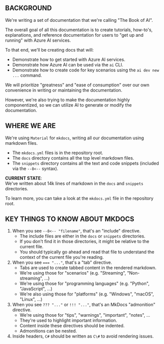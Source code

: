 ## BACKGROUND

We're writing a set of documentation that we're calling "The Book of AI".  

The overall goal of all this documentation is to create tutorials, how-to's, explanations, and reference documentation for users to "get up and running" with Azure AI services.

To that end, we'll be creating docs that will:
* Demonstrate how to get started with Azure AI services.  
* Demonstrate how Azure AI can be used via the `ai` CLI.  
* Demonstrate how to create code for key scenarios using the `ai dev new ...` command.  

We will prioritize "greatness" and "ease of consumption" over our own convenience in writing or maintaining the documentation.

However, we're also trying to make the documentation highly componentized, so we can utilize AI to generate or modify the documentation.

## WHERE WE ARE

We're using `Material` for `mkdocs`, writing all our documentation using markdown files.  
- The `mkdocs.yml` files is in the repository root.  
- The `docs` directory contains all the top level markdown files.  
- The `snippets` directory contains all the text and code snippets (included via the `--8<--` syntax).  

**CURRENT STATE**:  
We've written about 14k lines of markdown in the `docs` and `snippets` directories.

To learn more, you can take a look at the `mkdocs.yml` file in the repository root.

## KEY THINGS TO KNOW ABOUT MKDOCS

1. When you see `--8<-- "filename"`, that's an "include" directive.
   - The include files are either in the `docs` or `snippets` directories.
   - If you don't find it in those directories, it might be relative to the current file.
   - You should typically go ahead and read that file to understand the context of the current file you're reading.
2. When you see `=== "..."`, that's a "tab" directive.
   - Tabs are used to create tabbed content in the rendered markdown.
   - We're using those for "scenarios" (e.g. "Streaming", "Non-streaming", ...)
   - We're using those for "programming languages" (e.g. "Python", "JavaScript", ...)
   - We're also using those for "platforms" (e.g. "Windows", "macOS", "Linux", ...)
3. When you see `??? "..."` or `!!! "..."`, that's an MkDocs "admonition" directive.
   - We're using those for "tips", "warnings", "important", "notes", ...
   - They're used to highlight important information.
   - Content inside these directives should be indented.
   - Admonitions can be nested.
4. Inside headers, `C#` should be written as `C\#` to avoid rendering issues.
